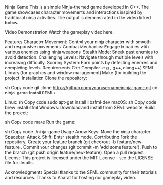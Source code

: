 Ninja Game
This is a simple Ninja-themed game developed in C++. The game showcases character movements and interactions inspired by traditional ninja activities. The output is demonstrated in the video linked below.

Video Demonstration
Watch the gameplay video here.

Features
Character Movement: Control your ninja character with smooth and responsive movements.
Combat Mechanics: Engage in battles with various enemies using ninja weapons.
Stealth Mode: Sneak past enemies to avoid detection.
Challenging Levels: Navigate through multiple levels with increasing difficulty.
Scoring System: Earn points by defeating enemies and completing levels.
Requirements
C++ Compiler (e.g., g++, clang++)
SFML Library (for graphics and window management)
Make (for building the project)
Installation
Clone the repository:

sh
Copy code
git clone https://github.com/yourusername/ninja-game.git
cd ninja-game
Install SFML:

Linux:
sh
Copy code
sudo apt-get install libsfml-dev
macOS:
sh
Copy code
brew install sfml
Windows:
Download and install from SFML website.
Build the project:

sh
Copy code
make
Run the game:

sh
Copy code
./ninja-game
Usage
Arrow Keys: Move the ninja character.
Spacebar: Attack.
Shift: Enter stealth mode.
Contributing
Fork the repository.
Create your feature branch (git checkout -b feature/new-feature).
Commit your changes (git commit -m 'Add some feature').
Push to the branch (git push origin feature/new-feature).
Open a pull request.
License
This project is licensed under the MIT License - see the LICENSE file for details.

Acknowledgments
Special thanks to the SFML community for their tutorials and resources.
Thanks to Aparat for hosting our gameplay video.

